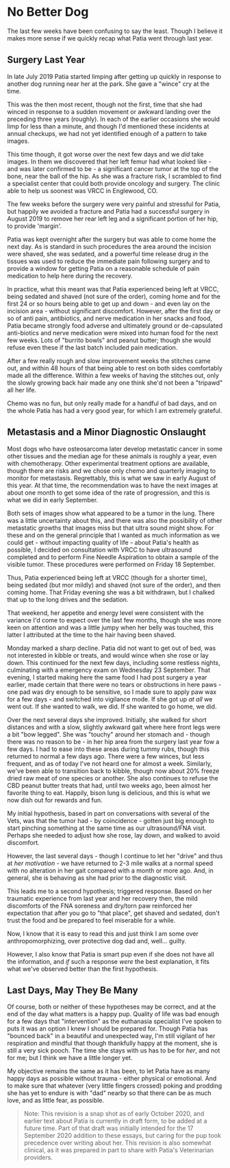 # No Better Dog

The last few weeks have been confusing to say the least. Though I believe it makes more sense if we quickly recap what Patia went through last year.

## Surgery Last Year

In late July 2019 Patia started limping after getting up quickly in response to another dog running near her at the park. She gave a "wince" cry at the time. 

This was the then most recent, though not the first, time that she had winced in response to a sudden movement or awkward landing over the preceding three years (roughly). In each of the earlier occasions she would limp for less than a minute, and though I'd mentioned these incidents at annual checkups, we had not yet identified enough of a pattern to take images.

This time though, it got worse over the next few days and we _did_ take images. In them we discovered that her left femur had what looked like - and was later confirmed to be - a significant cancer tumor at the top of the bone, near the ball of the hip. As she was a fracture risk, I scrambled to find a specialist center that could both provide oncology and surgery. The clinic able to help us soonest was VRCC in Englewood, CO.

The few weeks before the surgery were very painful and stressful for Patia, but happily we avoided a fracture and Patia had a successful surgery in August 2019 to remove her rear left leg and a significant portion of her hip, to provide 'margin'.

Patia was kept overnight after the surgery but was able to come home the next day. As is standard in such procedures the area around the incision were shaved, she was sedated, and a powerful time release drug _in_ the tissues was used to reduce the immediate pain following surgery and to provide a window for getting Patia on a reasonable schedule of pain medication to help here during the recovery.

In practice, what this meant was that Patia experienced being left at VRCC, being sedated and shaved (not sure of the order), coming home and for the first 24 or so hours being able to get up and down - and even lay on the incision area - without significant discomfort. However, after the first day or so of anti pain, antibiotics, and nerve medication in her snacks and food, Patia became strongly food adverse and ultimately ground or de-capsulated anti-biotics and nerve medication were mixed into human food for the next few weeks. Lots of "burrito bowls" and peanut butter; though she would refuse even these if the last batch included pain medication.

After a few really rough and slow improvement weeks the stitches came out, and within 48 hours of that being able to rest on both sides comfortably made all the difference. Within a few weeks of having the stitches out, only the slowly growing back hair made any one think she'd not been a "tripawd" all her life.

Chemo was no fun, but only really made for a handful of bad days, and on the whole Patia has had a very good year, for which I am extremely grateful.

## Metastasis and a Minor Diagnostic Onslaught

Most dogs who have osteosarcoma later develop metastatic cancer in some other tissues and the median age for these animals is roughly a year, even with chemotherapy. Other experimental treatment options are available, though there are risks and we chose only chemo and quarterly imaging to monitor for metastasis. Regrettably, this is what we saw in early August of this year. At that time, the recommendation was to have the next images at about one month to get some idea of the rate of progression, and this is what we did in early September.

Both sets of images show what appeared to be a tumor in the lung. There was a little uncertainty about this, and there was also the possibility of other metastatic growths that images miss but that ultra sound might show. For these and on the general principle that I wanted as much information as we could get - without impacting quality of life - about Patia's health as possible, I decided on consultation with VRCC to have ultrasound completed and to perform Fine Needle Aspiration to obtain a sample of the visible tumor. These procedures were performed on Friday 18 September.

Thus, Patia experienced being left at VRCC (though for a shorter time), being sedated (but mor mildly) and shaved (not sure of the order), and then coming home. That Friday evening she was a bit withdrawn, but I chalked that up to the long drives and the sedation. 

That weekend, her appetite and energy level were consistent with the variance I'd come to expect over the last few months, though she was more keen on attention and was a little jumpy when her belly was touched, this latter I attributed at the time to the hair having been shaved.

Monday marked a sharp decline. Patia did not want to get out of bed, was not interested in kibble or treats, and would wince when she rose or lay down. This continued for the next few days, including some restless nights, culminating with a emergency exam on Wednesday 23 September. That evening, I started making here the same food I had post surgery a year earlier, made certain that there were no tears or obstructions in here paws - one pad was dry enough to be sensitive, so I made sure to apply paw wax for a few days - and switched into vigilance mode. If she got up _at all_ we went out. If she wanted to walk, we did. If she wanted to go home, we did.

Over the next several days she improved. Initially, she walked for short distances and with a slow, slightly awkward gait where here front legs were a bit "bow legged". She was "touchy" around her stomach and - though there was no reason to be - in her hip area from the surgery last year fow a few days. I had to ease into these areas during tummy rubs, though this returned to normal a few days ago. There were a few winces, but less frequent, and as of today I've not heard one for almost a week. Similarly, we've been able to transition back to kibble, though now about 20% freeze dried raw meat of one species or another. She also continues to refuse the CBD peanut butter treats that had, until two weeks ago, been almost her favorite thing to eat. Happily, bison lung is delicious, and this is what we now dish out for rewards and fun.

My initial hypothesis, based in part on conversations with several of the Vets, was that the tumor had - by coincidence - gotten just big enough to start pinching something at the same time as our ultrasound/FNA visit. Perhaps she needed to adjust how she rose, lay down, and walked to avoid discomfort.

However, the last several days - though I continue to let her "drive" and thus at _her motivation_ - we have returned to 2-3 mile walks at a normal speed with no alteration in her gait compared with a month or more ago. And, in general, she is behaving as she had prior to the diagnostic visit.

This leads me to a second hypothesis; triggered response. Based on her traumatic experience from last year and her recovery then, the mild discomforts of the FNA soreness and dry/torn paw reinforced her expectation that after you go to "that place", get shaved and sedated, don't trust the food and be prepared to feel miserable for a while.

Now, I know that it is easy to read this and just think I am some over anthropomorphizing, over protective dog dad and, well... guilty. 

However, I also know that Patia is smart pup even if she does not have all the information, and _if_ such a response _were_ the best explanation, it fits what we've observed better than the first hypothesis.

## Last Days, May They Be Many

Of course, both or neither of these hypotheses may be correct, and at the end of the day what matters is a happy pup. Quality of life was bad enough for a few days that "intervention" as the euthanasia specialist I've spoken to puts it was an option I knew I should be prepared for. Though Patia has "bounced back" in a beautiful and unexpected way, I'm still vigilant of her respiration and mindful that though thankfully happy at the moment, she is still a very sick pooch. The time she stays with us has to be for _her_, and not for me; but I think we have a little longer yet.

My objective remains the same as it has been, to let Patia have as many happy days as possible without trauma - either physical or emotional. And to make sure that whatever (very little fingers crossed) poking and prodding she has yet to endure is with "dad" nearby so that there can be as much love, and as little fear, as possible.

> Note: This revision is a snap shot as of early October 2020, and earlier text about Patia is currently in draft form, to be added at a future time. Part of that draft was initially intended for the 17 September 2020 addition to these essays, but caring for the pup took precedence over writing about her. This revision is also somewhat clinical, as it was prepared in part to share with Patia's Veterinarian providers. 
